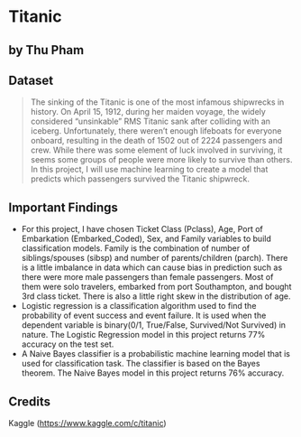 # Titanic
## by Thu Pham


## Dataset

>  The sinking of the Titanic is one of the most infamous shipwrecks in history.
>  On April 15, 1912, during her maiden voyage, the widely considered “unsinkable” RMS Titanic sank after colliding with an iceberg. Unfortunately, there weren’t enough lifeboats for everyone onboard, resulting in the death of 1502 out of 2224 passengers and crew.
>  While there was some element of luck involved in surviving, it seems some groups of people were more likely to survive than others.
> In this project, I will use machine learning to create a model that predicts which passengers survived the Titanic shipwreck.

## Important Findings

- For this project, I have chosen Ticket Class (Pclass), Age, Port of Embarkation (Embarked_Coded), Sex, and Family variables to build classification models. Family is the combination of number of siblings/spouses (sibsp) and number of parents/children (parch). There is a little imbalance in data which can cause bias in prediction such as there were more male passengers than female passengers. Most of them were solo travelers, embarked from port Southampton, and bought 3rd class ticket. There is also a little right skew in the distribution of age.
- Logistic regression is a classification algorithm used to find the probability of event success and event failure. It is used when the dependent variable is binary(0/1, True/False, Survived/Not Survived) in nature. The Logistic Regression model in this project returns 77% accuracy on the test set.
- A Naive Bayes classifier is a probabilistic machine learning model that is used for classification task. The classifier is based on the Bayes theorem. The Naive Bayes model in this project returns 76% accuracy.


## Credits

Kaggle (https://www.kaggle.com/c/titanic)

